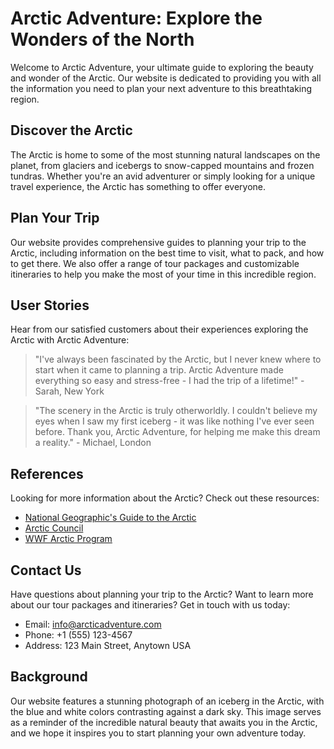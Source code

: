 <!--font:IBM Plex Sans-->

# Arctic Adventure: Explore the Wonders of the North

Welcome to Arctic Adventure, your ultimate guide to exploring the beauty and wonder of the Arctic. Our website is dedicated to providing you with all the information you need to plan your next adventure to this breathtaking region. 

## Discover the Arctic

The Arctic is home to some of the most stunning natural landscapes on the planet, from glaciers and icebergs to snow-capped mountains and frozen tundras. Whether you're an avid adventurer or simply looking for a unique travel experience, the Arctic has something to offer everyone. 

## Plan Your Trip

Our website provides comprehensive guides to planning your trip to the Arctic, including information on the best time to visit, what to pack, and how to get there. We also offer a range of tour packages and customizable itineraries to help you make the most of your time in this incredible region.

## User Stories

Hear from our satisfied customers about their experiences exploring the Arctic with Arctic Adventure:

> "I've always been fascinated by the Arctic, but I never knew where to start when it came to planning a trip. Arctic Adventure made everything so easy and stress-free - I had the trip of a lifetime!" - Sarah, New York

> "The scenery in the Arctic is truly otherworldly. I couldn't believe my eyes when I saw my first iceberg - it was like nothing I've ever seen before. Thank you, Arctic Adventure, for helping me make this dream a reality." - Michael, London

## References

Looking for more information about the Arctic? Check out these resources:

- [National Geographic's Guide to the Arctic](#)
- [Arctic Council](#)
- [WWF Arctic Program](#)

## Contact Us

Have questions about planning your trip to the Arctic? Want to learn more about our tour packages and itineraries? Get in touch with us today:

- Email: info@arcticadventure.com
- Phone: +1 (555) 123-4567
- Address: 123 Main Street, Anytown USA

## Background

Our website features a stunning photograph of an iceberg in the Arctic, with the blue and white colors contrasting against a dark sky. This image serves as a reminder of the incredible natural beauty that awaits you in the Arctic, and we hope it inspires you to start planning your own adventure today.

<!--

Write me content for website with wallpaper which alt text is:

"A photograph of an iceberg in the Arctic, with the blue and white colors contrasting against a dark sky."

The name/title of the page should not be 1:1 copy of the alt text but rather a real content of the website which is using this wallpaper.

- Use markdown format 
- Start with heading
- Heading should be short and concise
- The content should look like a real website 
- The website should not be about the wallpaper, wallpaper is just a related background
- Heading should be contain work "wallpaper" or "background"
- Include real sections like references, contact, user stories, etc. use things relevant to the page purpose.
- Feel free to use structure like headings, bullets, numbering, blockquotes, paragraphs, horizontal lines, etc.
- You can use formatting like bold or _italic_
- You can include UTF-8 emojis
- Links should be only #hash anchors (and you can refer to the document itself)
- Do not include images


---


# Arctic Adventure: Explore the Wonders of the North

Welcome to Arctic Adventure, your ultimate guide to exploring the beauty and wonder of the Arctic. Our website is dedicated to providing you with all the information you need to plan your next adventure to this breathtaking region. 

## Discover the Arctic

The Arctic is home to some of the most stunning natural landscapes on the planet, from glaciers and icebergs to snow-capped mountains and frozen tundras. Whether you're an avid adventurer or simply looking for a unique travel experience, the Arctic has something to offer everyone. 

## Plan Your Trip

Our website provides comprehensive guides to planning your trip to the Arctic, including information on the best time to visit, what to pack, and how to get there. We also offer a range of tour packages and customizable itineraries to help you make the most of your time in this incredible region.

## User Stories

Hear from our satisfied customers about their experiences exploring the Arctic with Arctic Adventure:

> "I've always been fascinated by the Arctic, but I never knew where to start when it came to planning a trip. Arctic Adventure made everything so easy and stress-free - I had the trip of a lifetime!" - Sarah, New York

> "The scenery in the Arctic is truly otherworldly. I couldn't believe my eyes when I saw my first iceberg - it was like nothing I've ever seen before. Thank you, Arctic Adventure, for helping me make this dream a reality." - Michael, London

## References

Looking for more information about the Arctic? Check out these resources:

- [National Geographic's Guide to the Arctic](#)
- [Arctic Council](#)
- [WWF Arctic Program](#)

## Contact Us

Have questions about planning your trip to the Arctic? Want to learn more about our tour packages and itineraries? Get in touch with us today:

- Email: info@arcticadventure.com
- Phone: +1 (555) 123-4567
- Address: 123 Main Street, Anytown USA

## Background

Our website features a stunning photograph of an iceberg in the Arctic, with the blue and white colors contrasting against a dark sky. This image serves as a reminder of the incredible natural beauty that awaits you in the Arctic, and we hope it inspires you to start planning your own adventure today.

-->
